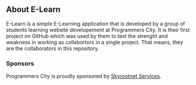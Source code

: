 ## About E-Learn
E-Learn is a simple E-Learning application that is developed by a group of students learning website developement 
at Programmers City. It is their first project on GitHub which was used by them to test the strenght 
and weakness in working as collabortors in a single project. That means, they are the collaborators in this 
repository.

### Sponsors
Programmers City is proudly sponsored by [Skyrootnet Services](https://skyrootservices.net/).


